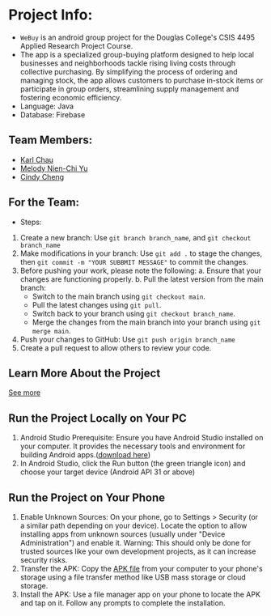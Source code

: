 # Project Info:
* `WeBuy` is an android group project for the Douglas College's CSIS 4495 Applied Research Project Course.
* The app is a specialized group-buying platform designed to help local businesses and neighborhoods tackle rising living costs through collective purchasing. By simplifying the process of ordering and managing stock, the app allows customers to purchase in-stock items or participate in group orders, streamlining supply management and fostering economic efficiency.
* Language: Java
* Database: Firebase

## Team Members:
* [Karl Chau](https://github.com/karrr1)
* [Melody Nien-Chi Yu](https://github.com/Melodieeee/)
* [Cindy Cheng](https://github.com/chengcindyy)

## For the Team:
* Steps: 
1. Create a new branch: Use `git branch branch_name`, and `git checkout branch_name`
2. Make modifications in your branch: Use `git add .` to stage the changes, then `git commit -m "YOUR SUBBMIT MESSAGE"` to commit the changes.
3. Before pushing your work, please note the following: 
   a. Ensure that your changes are functioning properly. 
   b. Pull the latest version from the main branch:
   - Switch to the main branch using `git checkout main`.
   - Pull the latest changes using `git pull`.
   - Switch back to your branch using `git checkout branch_name`.
   - Merge the changes from the main branch into your branch using `git merge main`.
4. Push your changes to GitHub: Use `git push origin branch_name`
5. Create a pull request to allow others to review your code.

## Learn More About the Project
[See more](https://docs.google.com/document/d/1yj8A51FAdvY-DzvR29qOWTK2cmKQb_pK/edit?usp=drive_link&ouid=117495462796375031004&rtpof=true&sd=true)

## Run the Project Locally on Your PC
1. Android Studio Prerequisite: Ensure you have Android Studio installed on your computer. It provides the necessary tools and environment for building Android apps.([download here](https://developer.android.com/studio))
1. In Android Studio, click the Run button (the green triangle icon) and choose your target device (Android API 31 or above)

## Run the Project on Your Phone
1. Enable Unknown Sources: On your phone, go to Settings > Security (or a similar path depending on your device). Locate the option to allow installing apps from unknown sources (usually under "Device Administration") and enable it. Warning: This should only be done for trusted sources like your own development projects, as it can increase security risks.
1. Transfer the APK: Copy the [APK file](app/release/app-release.apk) from your computer to your phone's storage using a file transfer method like USB mass storage or cloud storage.
1. Install the APK: Use a file manager app on your phone to locate the APK and tap on it. Follow any prompts to complete the installation.




